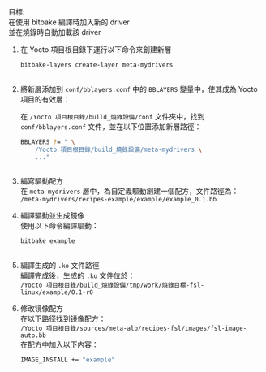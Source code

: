 目標:  
在使用 bitbake 編譯時加入新的 driver  
並在燒錄時自動加載該 driver  

1. 在 Yocto 項目根目錄下運行以下命令來創建新層
   ```bash
   bitbake-layers create-layer meta-mydrivers
  
2. 將新層添加到 `conf/bblayers.conf` 中的 `BBLAYERS` 變量中，使其成為 Yocto 項目的有效層：

   在 `/Yocto 項目根目錄/build_燒錄設備/conf` 文件夾中，找到 `conf/bblayers.conf` 文件，並在以下位置添加新層路徑：

   ```bash
   BBLAYERS ?= " \
       /Yocto 項目根目錄/build_燒錄設備/meta-mydrivers \
       ..."
  
4. 編寫驅動配方  
   在 `meta-mydrivers` 層中，為自定義驅動創建一個配方，文件路徑為：  
   `/meta-mydrivers/recipes-example/example/example_0.1.bb`

5. 編譯驅動並生成鏡像  
   使用以下命令編譯驅動：  

   ```bash
   bitbake example
  
6. 編譯生成的 `.ko` 文件路徑  
   編譯完成後，生成的 `.ko` 文件位於：  
   `/Yocto 項目根目錄/build_燒錄設備/tmp/work/燒錄目標-fsl-linux/example/0.1-r0`


7. 修改镜像配方  
   在以下路径找到镜像配方：  
   `/Yocto 項目根目錄/sources/meta-alb/recipes-fsl/images/fsl-image-auto.bb`  
   在配方中加入以下内容：  

   ```bash
   IMAGE_INSTALL += "example"


